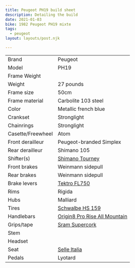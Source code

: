 ```yaml
---
title: Peugeot PH19 build sheet
description: Detailing the build
date: 2021-01-03
bike: 1982 Peugeot PH19 mixte
tags:
  - peugeot
layout: layouts/post.njk

---
```


|    |  |
|---------               |--------------------    |
|Brand             | Peugeot                |
|Model             | PH19                   |
|Frame Weight      |                        |
|Weight            | 27 pounds              |
|Frame size        | 50cm |
|Frame material    | Carbolite 103 steel |
|Color             | Metallic french blue   |
|Crankset          | Stronglight   |
|Chainrings        | Stronglight |
|Casette/Freewheel | Atom |
|Front derailleur  | Peugeot-branded Simplex |
|Rear derailleur   | Shimano 105 |
|Shifter(s)        | [Shimano Tourney](https://amzn.to/3rN23tj) |
|Front brakes      | Weinmann sidepull  |
|Rear brakes       |  Weinmann sidepull                      |
|Brake levers      | [Tektro FL750](https://amzn.to/2Li8YKc)   |
|Rims              | Rigida                       |
|Hubs              | Malliard                       |
|Tires             | [Schwalbe HS 159](https://amzn.to/3pO46LM) |
|Handlebars        | [Origin8 Pro Rise All Mountain](https://amzn.to/2X4I0s6)                       |
|Grips/tape        | [Sram Supercork](https://amzn.to/3obuz5M)                       |
|Stem              |                        |
|Headset           |                        |
|Seat              | [Selle Italia](https://amzn.to/390sUcG)                    |
|Pedals            | Lyotard |
